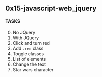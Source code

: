 ## 0x15-javascript-web_jquery


#### TASKS
0. No JQuery
1. With JQuery
2. Click and turn red
3. Add `.red` class
4. Toggle classes
5. List of elements
6. Change the text
7. Star wars character